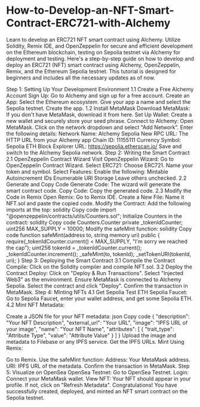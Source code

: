 # How-to-Develop-an-NFT-Smart-Contract-ERC721-with-Alchemy
Learn to develop an ERC721 NFT smart contract using Alchemy. Utilize Solidity, Remix IDE, and OpenZeppelin for secure and efficient development on the Ethereum blockchain, testing on Sepolia testnet via Alchemy for deployment and testing.
Here's a step-by-step guide on how to develop and deploy an ERC721 (NFT) smart contract using Alchemy, OpenZeppelin, Remix, and the Ethereum Sepolia testnet. This tutorial is designed for beginners and includes all the necessary updates as of now.

Step 1: Setting Up Your Development Environment
1.1 Create a Free Alchemy Account
Sign Up: Go to Alchemy and sign up for a free account.
Create an App:
Select the Ethereum ecosystem.
Give your app a name and select the Sepolia testnet.
Create the app.
1.2 Install MetaMask
Download MetaMask: If you don't have MetaMask, download it from here.
Set Up Wallet: Create a new wallet and securely store your seed phrase.
Connect to Alchemy:
Open MetaMask.
Click on the network dropdown and select "Add Network".
Enter the following details:
Network Name: Alchemy Sepolia
New RPC URL: The HTTP URL from your Alchemy app
Chain ID: 11155111
Currency Symbol: Sepolia ETH
Block Explorer URL: https://sepolia.etherscan.io/
Save and switch to the Alchemy Sepolia network.
Step 2: Writing the Smart Contract
2.1 OpenZeppelin Contract Wizard
Visit OpenZeppelin Wizard: Go to OpenZeppelin Contract Wizard.
Select ERC721:
Choose ERC721.
Name your token and symbol.
Select Features:
Enable the following:
Mintable
Autoincrement IDs
Enumerable
URI Storage
Leave others unchecked.
2.2 Generate and Copy Code
Generate Code: The wizard will generate the smart contract code.
Copy Code: Copy the generated code.
2.3 Modify the Code in Remix
Open Remix: Go to Remix IDE.
Create a New File: Name it NFT.sol and paste the copied code.
Modify the Contract:
Add the following imports at the top:
solidity
Copy code
import "@openzeppelin/contracts/utils/Counters.sol";
Initialize Counters in the contract:
solidity
Copy code
Counters.Counter private _tokenIdCounter;
uint256 MAX_SUPPLY = 10000;
Modify the safeMint function:
solidity
Copy code
function safeMint(address to, string memory uri) public {
    require(_tokenIdCounter.current() < MAX_SUPPLY, "I'm sorry we reached the cap");
    uint256 tokenId = _tokenIdCounter.current();
    _tokenIdCounter.increment();
    _safeMint(to, tokenId);
    _setTokenURI(tokenId, uri);
}
Step 3: Deploying the Smart Contract
3.1 Compile the Contract
Compile: Click on the Solidity compiler and compile NFT.sol.
3.2 Deploy the Contract
Deploy:
Click on "Deploy & Run Transactions".
Select "Injected Web3" as the environment.
Ensure MetaMask is connected to Alchemy Sepolia.
Select the contract and click "Deploy".
Confirm the transaction in MetaMask.
Step 4: Minting NFTs
4.1 Get Sepolia Test ETH
Sepolia Faucet: Go to Sepolia Faucet, enter your wallet address, and get some Sepolia ETH.
4.2 Mint NFT
Metadata:

Create a JSON file for your NFT metadata:
json
Copy code
{
  "description": "Your NFT Description",
  "external_url": "Your URL",
  "image": "IPFS URL of your image",
  "name": "Your NFT Name",
  "attributes": [
    {
      "trait_type": "Attribute Type",
      "value": "Attribute Value"
    }
  ]
}
Upload the image and metadata to Filebase or any IPFS service.
Get the IPFS URLs.
Mint Using Remix:

Go to Remix.
Use the safeMint function:
Address: Your MetaMask address.
URI: IPFS URL of the metadata.
Confirm the transaction in MetaMask.
Step 5: Visualize on OpenSea
OpenSea Testnet: Go to OpenSea Testnet.
Login: Connect your MetaMask wallet.
View NFT: Your NFT should appear in your profile. If not, click on "Refresh Metadata".
Congratulations! You have successfully created, deployed, and minted an NFT smart contract on the Sepolia testnet.

